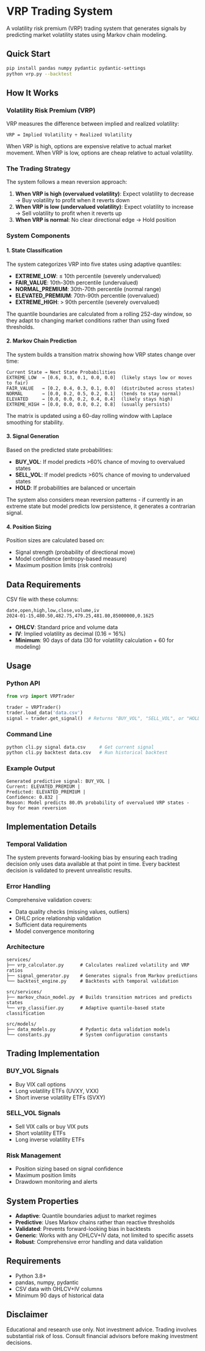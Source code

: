 # VRP Trading System

A volatility risk premium (VRP) trading system that generates signals by predicting market volatility states using Markov chain modeling.

## Quick Start

```bash
pip install pandas numpy pydantic pydantic-settings
python vrp.py --backtest
```

## How It Works

### Volatility Risk Premium (VRP)

VRP measures the difference between implied and realized volatility:

```
VRP = Implied Volatility ÷ Realized Volatility
```

When VRP is high, options are expensive relative to actual market movement. When VRP is low, options are cheap relative to actual volatility.

### The Trading Strategy

The system follows a mean reversion approach:

1. **When VRP is high (overvalued volatility)**: Expect volatility to decrease → Buy volatility to profit when it reverts down
2. **When VRP is low (undervalued volatility)**: Expect volatility to increase → Sell volatility to profit when it reverts up
3. **When VRP is normal**: No clear directional edge → Hold position

### System Components

#### 1. State Classification

The system categorizes VRP into five states using adaptive quantiles:

- **EXTREME_LOW**: ≤ 10th percentile (severely undervalued)
- **FAIR_VALUE**: 10th-30th percentile (undervalued) 
- **NORMAL_PREMIUM**: 30th-70th percentile (normal range)
- **ELEVATED_PREMIUM**: 70th-90th percentile (overvalued)
- **EXTREME_HIGH**: > 90th percentile (severely overvalued)

The quantile boundaries are calculated from a rolling 252-day window, so they adapt to changing market conditions rather than using fixed thresholds.

#### 2. Markov Chain Prediction

The system builds a transition matrix showing how VRP states change over time:

```
Current State → Next State Probabilities
EXTREME_LOW  → [0.6, 0.3, 0.1, 0.0, 0.0]  (likely stays low or moves to fair)
FAIR_VALUE   → [0.2, 0.4, 0.3, 0.1, 0.0]  (distributed across states)
NORMAL       → [0.0, 0.2, 0.5, 0.2, 0.1]  (tends to stay normal)
ELEVATED     → [0.0, 0.0, 0.2, 0.4, 0.4]  (likely stays high)
EXTREME_HIGH → [0.0, 0.0, 0.0, 0.2, 0.8]  (usually persists)
```

The matrix is updated using a 60-day rolling window with Laplace smoothing for stability.

#### 3. Signal Generation

Based on the predicted state probabilities:

- **BUY_VOL**: If model predicts >60% chance of moving to overvalued states
- **SELL_VOL**: If model predicts >60% chance of moving to undervalued states  
- **HOLD**: If probabilities are balanced or uncertain

The system also considers mean reversion patterns - if currently in an extreme state but model predicts low persistence, it generates a contrarian signal.

#### 4. Position Sizing

Position sizes are calculated based on:
- Signal strength (probability of directional move)
- Model confidence (entropy-based measure)
- Maximum position limits (risk controls)

## Data Requirements

CSV file with these columns:
```csv
date,open,high,low,close,volume,iv
2024-01-15,480.50,482.75,479.25,481.80,85000000,0.1625
```

- **OHLCV**: Standard price and volume data
- **IV**: Implied volatility as decimal (0.16 = 16%)
- **Minimum**: 90 days of data (30 for volatility calculation + 60 for modeling)

## Usage

### Python API
```python
from vrp import VRPTrader

trader = VRPTrader()
trader.load_data('data.csv')
signal = trader.get_signal()  # Returns "BUY_VOL", "SELL_VOL", or "HOLD"
```

### Command Line
```bash
python cli.py signal data.csv     # Get current signal
python cli.py backtest data.csv   # Run historical backtest
```

### Example Output
```
Generated predictive signal: BUY_VOL | 
Current: ELEVATED_PREMIUM | 
Predicted: ELEVATED_PREMIUM | 
Confidence: 0.832 | 
Reason: Model predicts 80.0% probability of overvalued VRP states - buy for mean reversion
```

## Implementation Details

### Temporal Validation

The system prevents forward-looking bias by ensuring each trading decision only uses data available at that point in time. Every backtest decision is validated to prevent unrealistic results.

### Error Handling

Comprehensive validation covers:
- Data quality checks (missing values, outliers)
- OHLC price relationship validation  
- Sufficient data requirements
- Model convergence monitoring

### Architecture

```
services/
├── vrp_calculator.py      # Calculates realized volatility and VRP ratios
├── signal_generator.py    # Generates signals from Markov predictions
└── backtest_engine.py     # Backtests with temporal validation

src/services/
├── markov_chain_model.py  # Builds transition matrices and predicts states
└── vrp_classifier.py      # Adaptive quantile-based state classification

src/models/
├── data_models.py         # Pydantic data validation models
└── constants.py           # System configuration constants
```

## Trading Implementation

### BUY_VOL Signals
- Buy VIX call options
- Long volatility ETFs (UVXY, VXX)  
- Short inverse volatility ETFs (SVXY)

### SELL_VOL Signals  
- Sell VIX calls or buy VIX puts
- Short volatility ETFs
- Long inverse volatility ETFs

### Risk Management
- Position sizing based on signal confidence
- Maximum position limits
- Drawdown monitoring and alerts

## System Properties

- **Adaptive**: Quantile boundaries adjust to market regimes
- **Predictive**: Uses Markov chains rather than reactive thresholds
- **Validated**: Prevents forward-looking bias in backtests
- **Generic**: Works with any OHLCV+IV data, not limited to specific assets
- **Robust**: Comprehensive error handling and data validation

## Requirements

- Python 3.8+
- pandas, numpy, pydantic
- CSV data with OHLCV+IV columns
- Minimum 90 days of historical data

## Disclaimer

Educational and research use only. Not investment advice. Trading involves substantial risk of loss. Consult financial advisors before making investment decisions.